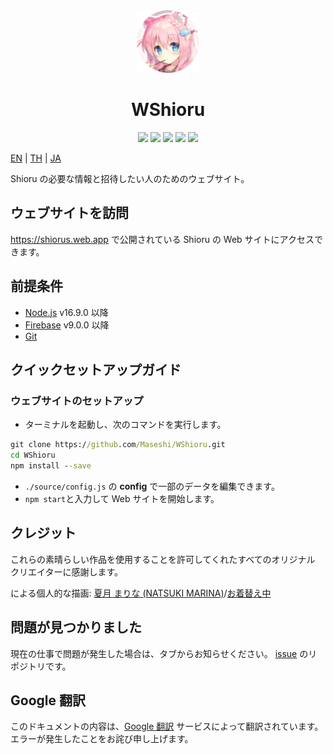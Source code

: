 <div align="center">
    <img src="https://raw.githubusercontent.com/Maseshi/WShioru/main/public/favicon-96x96.png" width="100">
    <h1>
        <strong>WShioru</strong>
    </h1>
    <img src="https://img.shields.io/badge/react.js-v18-61DBFB?logo=react&logoColor=white&style=for-the-badge">
    <img src="https://img.shields.io/github/stars/Maseshi/WShioru.svg?logo=github&style=for-the-badge">
    <img src="https://img.shields.io/github/license/Maseshi/WShioru.svg?logo=github&style=for-the-badge">
    <img src="https://img.shields.io/github/last-commit/Maseshi/WShioru?style=for-the-badge">
    <img src="https://img.shields.io/website-up-down-green-red/https/shiorus.web.app.svg?logo=webpack&logoColor=white&style=for-the-badge">
</div>

[EN](https://github.com/Maseshi/WShioru/blob/main/docs/README.en.md) | [TH](https://github.com/Maseshi/WShioru/blob/main/docs/README.th.md) | [JA](https://github.com/Maseshi/WShioru/blob/main/docs/README.ja.md)

Shioru の必要な情報と招待したい人のためのウェブサイト。

## ウェブサイトを訪問

https://shiorus.web.app で公開されている Shioru の Web サイトにアクセスできます。

## 前提条件

- [Node.js](https://nodejs.org/) v16.9.0 以降
- [Firebase](https://firebase.google.com/) v9.0.0 以降
- [Git](https://git-scm.com/downloads)

## クイックセットアップガイド

### ウェブサイトのセットアップ

- ターミナルを起動し、次のコマンドを実行します。

```bat
git clone https://github.com/Maseshi/WShioru.git
cd WShioru
npm install --save
```

- `./source/config.js` の **config** で一部のデータを編集できます。
- `npm start`と入力して Web サイトを開始します。

## クレジット

これらの素晴らしい作品を使用することを許可してくれたすべてのオリジナル クリエイターに感謝します。

による個人的な描画: [夏月 まりな (NATSUKI MARINA)](https://www.pixiv.net/en/users/482462)/[お着替え中](https://www.pixiv.net/en/artworks/76075098)

## 問題が見つかりました

現在の仕事で問題が発生した場合は、タブからお知らせください。 [issue](https://github.com/Maseshi/WShioru/issues) のリポジトリです。

## Google 翻訳

このドキュメントの内容は、[Google 翻訳](https://translate.google.com/) サービスによって翻訳されています。 エラーが発生したことをお詫び申し上げます。
